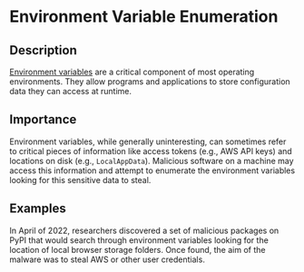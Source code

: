 # Environment Variable Enumeration

## Description

[Environment variables](https://en.wikipedia.org/wiki/Environment_variable) are a critical component of most operating environments. They allow programs and applications to store configuration data they can access at runtime.

## Importance

Environment variables, while generally uninteresting, can sometimes refer to critical pieces of information like access tokens (e.g., AWS API keys) and locations on disk (e.g., `LocalAppData`). Malicious software on a machine may access this information and attempt to enumerate the environment variables looking for this sensitive data to steal.

## Examples

In April of 2022, researchers discovered a set of malicious packages on PyPI that would search through environment variables looking for the location of local browser storage folders. Once found, the aim of the malware was to steal AWS or other user credentials.
